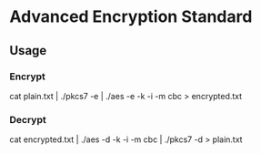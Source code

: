 # Advanced Encryption Standard

## Usage
### Encrypt
cat plain.txt | ./pkcs7 -e | ./aes -e -k <key> -i <iv> -m cbc > encrypted.txt
  
### Decrypt
cat encrypted.txt | ./aes -d -k <key> -i <iv> -m cbc | ./pkcs7 -d > plain.txt

